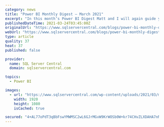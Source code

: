 ```yaml
---
category: news
title: "Power BI Monthly Digest – March 2021"
excerpt: "In this month’s Power BI Digest Matt and I will again guide you through some of the latest and greatest Power BI updates this month. In our March 2021 edition we highlighted the following features:"
publishedDateTime: 2021-03-24T03:45:00Z
originalUrl: "https://www.sqlservercentral.com/blogs/power-bi-monthly-digest-march-2021"
webUrl: "https://www.sqlservercentral.com/blogs/power-bi-monthly-digest-march-2021"
type: article
quality: 37
heat: 37
published: false

provider:
  name: SQL Server Central
  domain: sqlservercentral.com

topics:
  - Power BI

images:
  - url: "https://www.sqlservercentral.com/wp-content/uploads/2021/03/monthly-digest-thumbnail-march-2021.png"
    width: 1920
    height: 1080
    isCached: true

secured: "4+AL77oPdT3qBbFswYMWMSC2wL6GJrMGvW9KrWOSb0W+kr74CHvZLXDAHA7nN90fnFFbE4wO4YsALX73GcNWZXKqzuFCa74d/K3SM/sr8wi+nmchNqbtC972I/oay6QbihBXlV5eeYTBOJsvoGqhwsuS7GxNSywaqEozisJqWcxaG507MQbNSNc9txZy0Y3dMYpiin1cc7QHU0pCXYavQNCSK1/L3+uAnjdic3mwdQl7swaAjMr/7V/sPv1D6uvsgOZt0S/j98oQr1i64Of1CJQp5skBFYAy84ee/FaaNAeNdUq5fH7UEbkkpCDsw7SoEGXGmG5g+Ft0lakBPnS5iOqmSsP5W4SOBpKVgnxQ9/c=;uyPloTVYsHJqhs0eUjc/Yg=="
---
```


